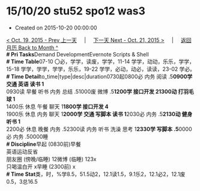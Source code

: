 # 15/10/20 stu52 spo12 was3

* Created on 2015-10-20 00:00:00

[&lt; Oct. 19, 2015 - Prev 上一天](d19.md)     \|     [下一天 Next - Oct. 21, 2015 &gt;](d21.md)     \|     [返回月历 Back to Month ^](index.md)   
**\# Pri Tasks**Demand DevelopmentEvernote Scripts & Shell  
**\# Time Table**07-10 〇必，学学，读废，学学，11-14 学学，动动，乐乐，学学，15-18 学学，学学，学学，乐乐，19-22 学学，必动，动必，读读，23-02 学必。  
**\# Time Detail**to\_time\|type\|desc\|duration0730起0800必 内务 阅读 .5**0900学 交通 英语 读书 1**  
0930读 早餐 听书 内务 总结 .51000废 微博 .5**1200学 接口开发 21300动 打羽毛球 1**  
1400乐 休息 午餐 聊天 1**1800学 接口开发 4**  
1900乐 休息 内务 聊天 1**2000学 交通 写脚本 读书 1**2030必 内务 .5**2130动 健身 听书 1**  
2200必 休息 晚餐 内务 .52300读 内务 听书 洗澡 思考 1**2330学 写脚本 .5**0000必 内务 .50000睡  
**\# Discipline**早起 \(0830前\)早餐  
英语运动反省  
朋友圈 \(傍晚/临睡\) 12微博 \(临睡\) 123x  
只喝温白开 x早睡 \(2300前\) x  
**\# Time Stat**类，时，%学8.5，51.5动2，12.1读1.5，9.1乐2，12.1必2，12.1废0.5，3总16.5  



